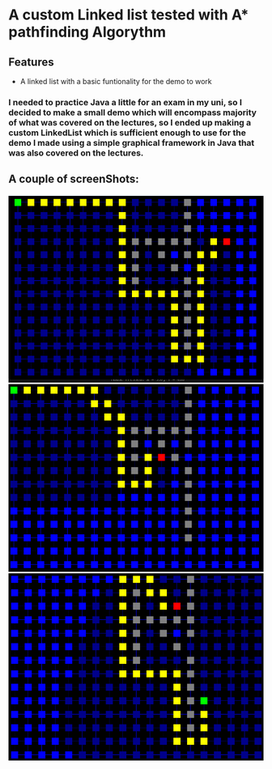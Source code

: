 # A custom Linked list tested with A* pathfinding Algorythm


## Features

- A linked list with a basic funtionality for the demo to work


### I needed to practice Java a little for an exam in my uni, so I decided to make a small demo which will encompass majority of what was covered on the lectures, so I ended up making a custom LinkedList which is sufficient enough to use for the demo I made using a simple graphical framework in Java that was also covered on the lectures.

## A couple of screenShots:

![image info](./pictures/image1.png)
![image info](./pictures/image2.png)
![image info](./pictures/image3.png)
